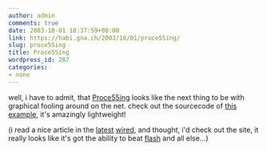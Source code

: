 ```yaml
---
author: admin
comments: true
date: 2003-10-01 18:37:59+00:00
link: https://habi.gna.ch/2003/10/01/proce55ing/
slug: proce55ing
title: Proce55ing
wordpress_id: 287
categories:
- none
---
```


well, i have to admit, that [Proce55ing](http://www.proce55ing.net/) looks like the next thing to be with graphical fooling around on the net. 
check out the sourcecode of [this example](http://www.proce55ing.net/learning/examples/storing_input.html), it's amazingly lightweight!

(i read a nice article in the [latest](http://www.wired.com/wired/archive/11.09/) [wired](http://www.wired.com/), and thought, i'd check out the site, it really looks like it's got the ability to beat [flash](http://www.macromedia.com/) and all else...)
